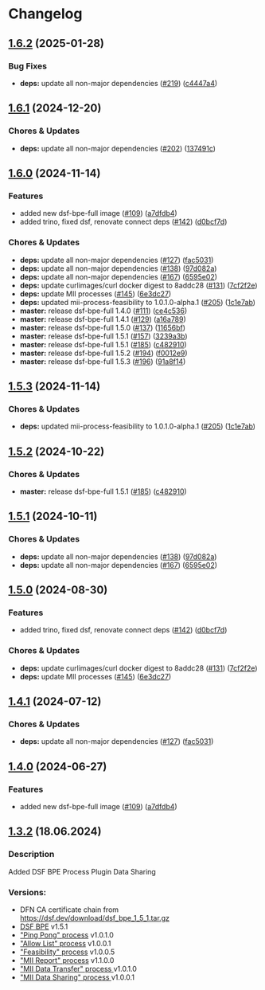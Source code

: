 # Changelog

## [1.6.2](https://github.com/miracum/util-images/compare/dsf-bpe-full-v1.6.1...dsf-bpe-full-v1.6.2) (2025-01-28)


### Bug Fixes

* **deps:** update all non-major dependencies ([#219](https://github.com/miracum/util-images/issues/219)) ([c4447a4](https://github.com/miracum/util-images/commit/c4447a4209168a08b7e6d603d743199e890a89ee))

## [1.6.1](https://github.com/miracum/util-images/compare/dsf-bpe-full-v1.6.0...dsf-bpe-full-v1.6.1) (2024-12-20)


### Chores & Updates

* **deps:** update all non-major dependencies ([#202](https://github.com/miracum/util-images/issues/202)) ([137491c](https://github.com/miracum/util-images/commit/137491c1ceb07d62c9386eddb7e2c0980f78550f))

## [1.6.0](https://github.com/miracum/util-images/compare/dsf-bpe-full-v1.5.3...dsf-bpe-full-v1.6.0) (2024-11-14)


### Features

* added new dsf-bpe-full image ([#109](https://github.com/miracum/util-images/issues/109)) ([a7dfdb4](https://github.com/miracum/util-images/commit/a7dfdb4a4ff7700bb5f53051bad606a4385f91af))
* added trino, fixed dsf, renovate connect deps ([#142](https://github.com/miracum/util-images/issues/142)) ([d0bcf7d](https://github.com/miracum/util-images/commit/d0bcf7d6e303eae01c9ed8011e57941887a9c99f))


### Chores & Updates

* **deps:** update all non-major dependencies ([#127](https://github.com/miracum/util-images/issues/127)) ([fac5031](https://github.com/miracum/util-images/commit/fac50314ab1502367e2f983eadf2aacb5a5cc822))
* **deps:** update all non-major dependencies ([#138](https://github.com/miracum/util-images/issues/138)) ([97d082a](https://github.com/miracum/util-images/commit/97d082a6be9f30472a015318286ca9e9edf4eb84))
* **deps:** update all non-major dependencies ([#167](https://github.com/miracum/util-images/issues/167)) ([6595e02](https://github.com/miracum/util-images/commit/6595e02dab8f6048b2bc56c4e89081c5f7aff255))
* **deps:** update curlimages/curl docker digest to 8addc28 ([#131](https://github.com/miracum/util-images/issues/131)) ([7cf2f2e](https://github.com/miracum/util-images/commit/7cf2f2e61c3b16449ff2a1a160c3ddd84d1f99c9))
* **deps:** update MII processes ([#145](https://github.com/miracum/util-images/issues/145)) ([6e3dc27](https://github.com/miracum/util-images/commit/6e3dc27d3d9d87bce79ce043cc83efb36881a957))
* **deps:** updated mii-process-feasibility to 1.0.1.0-alpha.1 ([#205](https://github.com/miracum/util-images/issues/205)) ([1c1e7ab](https://github.com/miracum/util-images/commit/1c1e7abad9164b255d6abbc97768a05ecbb59c3d))
* **master:** release dsf-bpe-full 1.4.0 ([#111](https://github.com/miracum/util-images/issues/111)) ([ce4c536](https://github.com/miracum/util-images/commit/ce4c536116a4c549381cffd98f611d0e0500d374))
* **master:** release dsf-bpe-full 1.4.1 ([#129](https://github.com/miracum/util-images/issues/129)) ([a16a789](https://github.com/miracum/util-images/commit/a16a789119346d62bcbe7ea1a19ec1c4cb1f7c14))
* **master:** release dsf-bpe-full 1.5.0 ([#137](https://github.com/miracum/util-images/issues/137)) ([11656bf](https://github.com/miracum/util-images/commit/11656bfac715b6a2789e922a28e8026a277ce0ac))
* **master:** release dsf-bpe-full 1.5.1 ([#157](https://github.com/miracum/util-images/issues/157)) ([3239a3b](https://github.com/miracum/util-images/commit/3239a3b8308cc3c41099ac4d528142c9d171a547))
* **master:** release dsf-bpe-full 1.5.1 ([#185](https://github.com/miracum/util-images/issues/185)) ([c482910](https://github.com/miracum/util-images/commit/c482910bc6099ede6c223b2444d3732b5a9f5214))
* **master:** release dsf-bpe-full 1.5.2 ([#194](https://github.com/miracum/util-images/issues/194)) ([f0012e9](https://github.com/miracum/util-images/commit/f0012e9b8e91daec97ee2c0cf76d79ba86e8a28e))
* **master:** release dsf-bpe-full 1.5.3 ([#196](https://github.com/miracum/util-images/issues/196)) ([91a8f14](https://github.com/miracum/util-images/commit/91a8f14b9cb1991d8aa98bb150cec78aadc94374))

## [1.5.3](https://github.com/miracum/util-images/compare/dsf-bpe-full-v1.5.2...dsf-bpe-full-v1.5.3) (2024-11-14)


### Chores & Updates

* **deps:** updated mii-process-feasibility to 1.0.1.0-alpha.1 ([#205](https://github.com/miracum/util-images/issues/205)) ([1c1e7ab](https://github.com/miracum/util-images/commit/1c1e7abad9164b255d6abbc97768a05ecbb59c3d))

## [1.5.2](https://github.com/miracum/util-images/compare/dsf-bpe-full-v1.5.1...dsf-bpe-full-v1.5.2) (2024-10-22)


### Chores & Updates

* **master:** release dsf-bpe-full 1.5.1 ([#185](https://github.com/miracum/util-images/issues/185)) ([c482910](https://github.com/miracum/util-images/commit/c482910bc6099ede6c223b2444d3732b5a9f5214))

## [1.5.1](https://github.com/miracum/util-images/compare/dsf-bpe-full-v1.5.0...dsf-bpe-full-v1.5.1) (2024-10-11)


### Chores & Updates

* **deps:** update all non-major dependencies ([#138](https://github.com/miracum/util-images/issues/138)) ([97d082a](https://github.com/miracum/util-images/commit/97d082a6be9f30472a015318286ca9e9edf4eb84))
* **deps:** update all non-major dependencies ([#167](https://github.com/miracum/util-images/issues/167)) ([6595e02](https://github.com/miracum/util-images/commit/6595e02dab8f6048b2bc56c4e89081c5f7aff255))

## [1.5.0](https://github.com/miracum/util-images/compare/dsf-bpe-full-v1.4.1...dsf-bpe-full-v1.5.0) (2024-08-30)


### Features

* added trino, fixed dsf, renovate connect deps ([#142](https://github.com/miracum/util-images/issues/142)) ([d0bcf7d](https://github.com/miracum/util-images/commit/d0bcf7d6e303eae01c9ed8011e57941887a9c99f))


### Chores & Updates

* **deps:** update curlimages/curl docker digest to 8addc28 ([#131](https://github.com/miracum/util-images/issues/131)) ([7cf2f2e](https://github.com/miracum/util-images/commit/7cf2f2e61c3b16449ff2a1a160c3ddd84d1f99c9))
* **deps:** update MII processes ([#145](https://github.com/miracum/util-images/issues/145)) ([6e3dc27](https://github.com/miracum/util-images/commit/6e3dc27d3d9d87bce79ce043cc83efb36881a957))

## [1.4.1](https://github.com/miracum/util-images/compare/dsf-bpe-full-v1.4.0...dsf-bpe-full-v1.4.1) (2024-07-12)


### Chores & Updates

* **deps:** update all non-major dependencies ([#127](https://github.com/miracum/util-images/issues/127)) ([fac5031](https://github.com/miracum/util-images/commit/fac50314ab1502367e2f983eadf2aacb5a5cc822))

## [1.4.0](https://github.com/miracum/util-images/compare/dsf-bpe-full-v1.3.2...dsf-bpe-full-v1.4.0) (2024-06-27)


### Features

* added new dsf-bpe-full image ([#109](https://github.com/miracum/util-images/issues/109)) ([a7dfdb4](https://github.com/miracum/util-images/commit/a7dfdb4a4ff7700bb5f53051bad606a4385f91af))

## [1.3.2](https://gitlab.miracum.org/mii/num-diz/dsf-bpe-full-image/-/releases) (18.06.2024)

### Description
Added DSF BPE Process Plugin Data Sharing

### Versions:
* DFN CA certificate chain from <https://dsf.dev/download/dsf_bpe_1_5_1.tar.gz>
* [DSF BPE](https://dsf.dev) v1.5.1
* ["Ping Pong" process](https://github.com/datasharingframework/dsf-process-ping-pong) v1.0.1.0
* ["Allow List" process](https://github.com/datasharingframework/dsf-process-allow-list) v1.0.0.1
* ["Feasibility" process](https://github.com/medizininformatik-initiative/mii-process-feasibility) v1.0.0.5
* ["MII Report" process](https://github.com/medizininformatik-initiative/mii-process-report) v1.1.0.0
* ["MII Data Transfer" process ](https://github.com/medizininformatik-initiative/mii-process-data-transfer) v1.0.1.0
* ["MII Data Sharing" process ](https://github.com/medizininformatik-initiative/mii-process-data-sharing) v1.0.0.1
